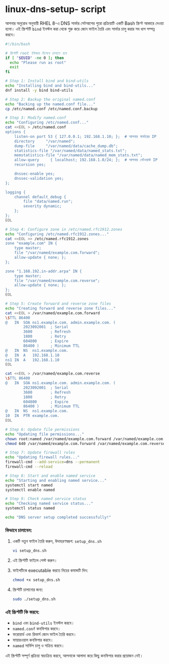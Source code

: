 # linux-dns-setup- script


আপনার অনুরোধ অনুযায়ী RHEL 8-এ DNS সার্ভার সেটআপের পুরো প্রক্রিয়াটি একটি Bash স্ক্রিপ্ট আকারে দেওয়া হলো। এই স্ক্রিপ্টটি `bind` ইনস্টল করা থেকে শুরু করে জোন ফাইল তৈরি এবং সার্ভার চালু করার সব ধাপ সম্পন্ন করবে।

```bash
#!/bin/bash

# স্ক্রিপ্টটি root ইউজার হিসেবে চালাতে হবে
if [ "$EUID" -ne 0 ]; then
  echo "Please run as root"
  exit
fi

# Step 1: Install bind and bind-utils
echo "Installing bind and bind-utils..."
dnf install -y bind bind-utils

# Step 2: Backup the original named.conf
echo "Backing up the named.conf file..."
cp /etc/named.conf /etc/named.conf.backup

# Step 3: Modify named.conf
echo "Configuring /etc/named.conf..."
cat <<EOL > /etc/named.conf
options {
    listen-on port 53 { 127.0.0.1; 192.168.1.10; };  # আপনার সার্ভারের IP
    directory     "/var/named";
    dump-file     "/var/named/data/cache_dump.db";
    statistics-file "/var/named/data/named_stats.txt";
    memstatistics-file "/var/named/data/named_mem_stats.txt";
    allow-query     { localhost; 192.168.1.0/24; };  # আপনার নেটওয়ার্ক IP
    recursion yes;

    dnssec-enable yes;
    dnssec-validation yes;
};

logging {
    channel default_debug {
        file "data/named.run";
        severity dynamic;
    };
};
EOL

# Step 4: Configure zone in /etc/named.rfc1912.zones
echo "Configuring /etc/named.rfc1912.zones..."
cat <<EOL >> /etc/named.rfc1912.zones
zone "example.com" IN {
    type master;
    file "/var/named/example.com.forward";
    allow-update { none; };
};

zone "1.168.192.in-addr.arpa" IN {
    type master;
    file "/var/named/example.com.reverse";
    allow-update { none; };
};
EOL

# Step 5: Create forward and reverse zone files
echo "Creating forward and reverse zone files..."
cat <<EOL > /var/named/example.com.forward
\$TTL 86400
@   IN  SOA ns1.example.com. admin.example.com. (
        2023092001  ; Serial
        3600        ; Refresh
        1800        ; Retry
        604800      ; Expire
        86400 )     ; Minimum TTL
@   IN  NS  ns1.example.com.
@   IN  A   192.168.1.10
ns1 IN  A   192.168.1.10
EOL

cat <<EOL > /var/named/example.com.reverse
\$TTL 86400
@   IN  SOA ns1.example.com. admin.example.com. (
        2023092001  ; Serial
        3600        ; Refresh
        1800        ; Retry
        604800      ; Expire
        86400 )     ; Minimum TTL
@   IN  NS  ns1.example.com.
10  IN  PTR example.com.
EOL

# Step 6: Update file permissions
echo "Updating file permissions..."
chown root:named /var/named/example.com.forward /var/named/example.com.reverse
chmod 640 /var/named/example.com.forward /var/named/example.com.reverse

# Step 7: Update firewall rules
echo "Updating firewall rules..."
firewall-cmd --add-service=dns --permanent
firewall-cmd --reload

# Step 8: Start and enable named service
echo "Starting and enabling named service..."
systemctl start named
systemctl enable named

# Step 9: Check named service status
echo "Checking named service status..."
systemctl status named

echo "DNS server setup completed successfully!"
```

### কিভাবে চালাবেন:

1. একটি নতুন ফাইল তৈরি করুন, উদাহরণস্বরূপ: `setup_dns.sh`
   
   ```bash
   vi setup_dns.sh
   ```

2. এই স্ক্রিপ্টটি ফাইলে পেস্ট করুন।

3. ফাইলটিকে executable করতে নিচের কমান্ডটি দিন:

   ```bash
   chmod +x setup_dns.sh
   ```

4. স্ক্রিপ্টটি চালানোর জন্য:

   ```bash
   sudo ./setup_dns.sh
   ```

### এই স্ক্রিপ্টটি কি করবে:
- `bind` এবং `bind-utils` ইনস্টল করবে।
- `named.conf` কনফিগার করবে।
- ফরোয়ার্ড এবং রিভার্স জোন ফাইল তৈরি করবে।
- ফায়ারওয়াল কনফিগার করবে।
- `named` সার্ভিস চালু ও সক্রিয় করবে।

এই স্ক্রিপ্টটি সম্পূর্ণ প্রক্রিয়া স্বয়ংক্রিয় করবে, আপনাকে আলাদা করে কিছু কনফিগার করার প্রয়োজন নেই।

